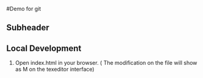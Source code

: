 #Demo for git

## Subheader

## Local Development

1. Open index.html in your browser.
   ( The modification on the file will show as M on the texeditor interface)
